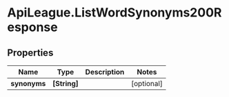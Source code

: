 # ApiLeague.ListWordSynonyms200Response

## Properties

Name | Type | Description | Notes
------------ | ------------- | ------------- | -------------
**synonyms** | **[String]** |  | [optional] 



